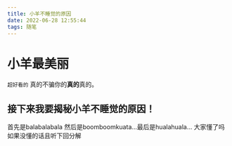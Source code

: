 ```yaml
---
title: 小羊不睡觉的原因
date: 2022-06-28 12:55:44
tags: 随笔
---
```


# 小羊最美丽
`超好看的`
真的不骗你的**真的**真的。
## 接下来我要揭秘小羊不睡觉的原因！
首先是balabalabala 然后是boomboomkuata...最后是hualahuala...
大家懂了吗
如果没懂的话且听下回分解
